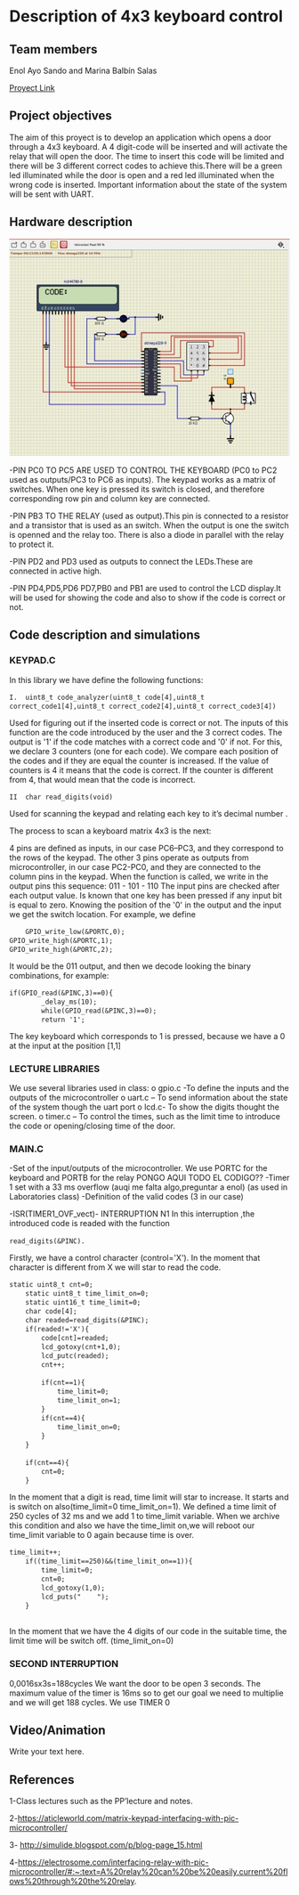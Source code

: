# Description of 4x3 keyboard control
## Team members

Enol Ayo Sando and Marina Balbín Salas

[Proyect Link](https://github.com/EnolAyo/Digital_Electronics_2/tree/master/Labs/08-project/project/project)

## Project objectives
The aim of this proyect is to develop an application which opens a door through a 4x3 keyboard. A 4 digit-code will be inserted and will activate the relay that will open the door. The time to insert this code will be limited and there will be 3 different correct codes to achieve this.There will be a green led illuminated while the door is open and a red led illuminated when the wrong code is inserted. Important information about the state of the system will be sent with UART.

## Hardware description
![Proyect Link](Images/Imagen2.jpg)

-PIN PC0 TO PC5 ARE USED TO CONTROL THE KEYBOARD (PC0 to PC2 used as outputs/PC3 to PC6 as inputs). The keypad works as a matrix of switches. When one key is pressed its switch is closed, and therefore corresponding row pin and column key are connected. 

-PIN PB3 TO THE RELAY (used as output).This pin is connected to a resistor and a transistor that is used as an switch. When the output is one the switch is openned and the relay too. There is also a diode in parallel with the relay to protect it.

-PIN PD2 and PD3 used as outputs to connect the LEDs.These are connected in active high.

-PIN PD4,PD5,PD6 PD7,PB0 and PB1 are used to control the LCD display.It will be used for showing the code and also to show if the code is correct or not. 

## Code description and simulations
### KEYPAD.C
In this library we have define the following functions:
```
I.	uint8_t code_analyzer(uint8_t code[4],uint8_t correct_code1[4],uint8_t correct_code2[4],uint8_t correct_code3[4])
```
Used for figuring out if the inserted code is correct or not. The inputs of this function are the code introduced by the user and the 3 correct codes. The output is '1' if the code matches with a correct code and '0' if not.
For this, we declare 3 counters (one for each code). We compare each position of the codes and if they are equal the counter is increased. If the value of counters is 4 it means that the code is correct. If the counter is different from 4, that would mean that the code is incorrect.

```
II	char read_digits(void)
```
Used for scanning the keypad and relating each key to it’s decimal number .

The process to scan a keyboard matrix 4x3 is the next:

4 pins are defined as inputs, in our case PC6–PC3, and they correspond to the rows of the keypad. The other 3 pins operate as outputs from microcontroller, in our case PC2-PC0, and they are connected to the column pins in the keypad. When the function is called, we write in the output pins this sequence:
				011 - 101  - 110 
The input pins are checked after each output value. 
Is known that one key has been pressed if any input bit is equal to zero. Knowing the position of the '0' in the output and the input we get the switch location.
For example, we define 


        GPIO_write_low(&PORTC,0);
	GPIO_write_high(&PORTC,1);
	GPIO_write_high(&PORTC,2);


It would be the 011 output, and then we decode looking the binary combinations, for example:

```
if(GPIO_read(&PINC,3)==0){
		_delay_ms(10);
		while(GPIO_read(&PINC,3)==0);
		return '1';

```

The key keyboard which corresponds to 1 is pressed, because we have a 0 at the input at the position [1,1]

### LECTURE LIBRARIES

We use several libraries used in class:
o	gpio.c -To define the inputs and the outputs of the microcontroller
o	uart.c – To send information about the state of the system though the uart port
o	lcd.c- To show the digits thought the screen.
o	timer.c – To control the times, such as the limit time to introduce the code or opening/closing time of the door.

### MAIN.C

-Set of the input/outputs of the microcontroller. We use PORTC for the keyboard and PORTB for the relay
PONGO AQUI TODO EL CODIGO??
-Timer 1 set with a 33 ms overflow (auqi me falta algo,preguntar a enol) (as used in Laboratories class)
-Definition of the valid codes (3 in our case)

-ISR(TIMER1_OVF_vect)- INTERRUPTION N1
In this interruption ,the introduced code is readed with the function 


```read_digits(&PINC).```

Firstly, we have a control character (control='X'). In the moment that character is different from X we will star to read the code.

```
static uint8_t cnt=0;
	static uint8_t time_limit_on=0;
	static uint16_t time_limit=0;
	char code[4];
	char readed=read_digits(&PINC);
	if(readed!='X'){
		code[cnt]=readed;
		lcd_gotoxy(cnt+1,0);
		lcd_putc(readed);
		cnt++;
		
		if(cnt==1){
			time_limit=0;
			time_limit_on=1;
		}
		if(cnt==4){
			time_limit_on=0;
		}
	}
	
	if(cnt==4){ 
		cnt=0;
	}

```

In the moment that a digit is read, time limit will star to increase. It starts and is switch on also(time_limit=0  time_limit_on=1). We defined a time limit of 250 cycles of 32 ms and we add 1 to time_limit variable. When we archive this condition and also we have the time_limit on,we will reboot our time_limit variable to 0 again because time is over.


```
time_limit++;
	if((time_limit==250)&&(time_limit_on==1)){
		time_limit=0;
		cnt=0;
		lcd_gotoxy(1,0);
		lcd_puts("    ");
	}
    
```
In the moment that we have the 4 digits of our code in the suitable time, the limit time will be switch off. (time_limit_on=0)

### SECOND INTERRUPTION
0,0016sx3s=188cycles
We want the door to be open 3 seconds. The maximum value of the timer is 16ms so to get our goal we need to multiplie and we will get 188 cycles.
We use TIMER 0

## Video/Animation
Write your text here.

## References
1-Class lectures such as the PP’lecture and notes.

2-https://aticleworld.com/matrix-keypad-interfacing-with-pic-microcontroller/

3- http://simulide.blogspot.com/p/blog-page_15.html

4-https://electrosome.com/interfacing-relay-with-pic-microcontroller/#:~:text=A%20relay%20can%20be%20easily,current%20flows%20through%20the%20relay.
